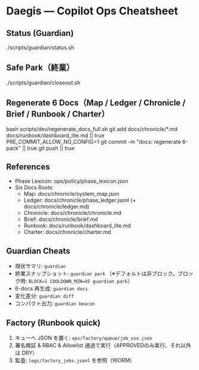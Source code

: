 # Daegis — Copilot Ops Cheatsheet

## Status (Guardian)

./scripts/guardian/status.sh

## Safe Park（終業）

./scripts/guardian/closeout.sh

## Regenerate 6 Docs（Map / Ledger / Chronicle / Brief / Runbook / Charter）

bash scripts/dev/regenerate_docs_full.sh
git add docs/chronicle/*.md docs/runbook/dashboard_lite.md || true
PRE_COMMIT_ALLOW_NO_CONFIG=1 git commit -m "docs: regenerate 6-pack" || true
git push || true

## References
- Phase Lexicon: ops/policy/phase_lexicon.json
- Six Docs Roots:
  - Map: docs/chronicle/system_map.json
  - Ledger: docs/chronicle/phase_ledger.jsonl (+ docs/chronicle/ledger.md)
  - Chronicle: docs/chronicle/chronicle.md
  - Brief: docs/chronicle/brief.md
  - Runbook: docs/runbook/dashboard_lite.md
  - Charter: docs/chronicle/charter.md

## Guardian Cheats
- 現状サマリ: `guardian`
- 終業スナップショット: `guardian park`  （※デフォルトは非ブロック。ブロック時: `BLOCK=1 COOLDOWN_MIN=45 guardian park`）
- 6-docs 再生成: `guardian docs`
- 変化差分: `guardian diff`
- コンパクト出力: `guardian beacon`

## Factory (Runbook quick)
1) キューへ JSON を置く: `ops/factory/queue/job_xxx.json`
2) 署名検証 & RBAC & Allowlist 通過で実行（APPROVEDのみ実行、それ以外は DRY）
3) 監査: `logs/factory_jobs.jsonl` を参照（WORM）
